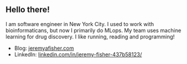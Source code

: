 ## Hello there!

I am software engineer in New York City. I used to work with bioinformaticans, but now I primarily do MLops. My team uses machine learning for drug discovery. I like running, reading and programming!

- Blog: [jeremyafisher.com](https://www.jeremyafisher.com)
- LinkedIn: [linkedin.com/in/jeremy-fisher-437b58123/](https://www.linkedin.com/in/jeremy-fisher-437b58123/)
